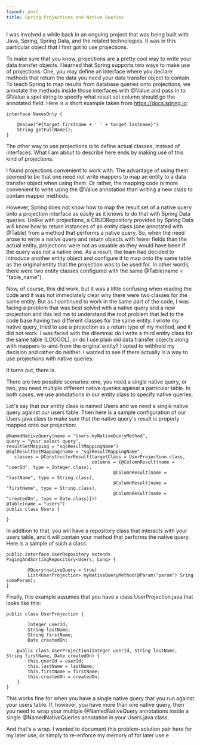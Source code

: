 ```yaml
---
layout: post
title: Spring Projections and Native Queries
---
```


I was involved a while back in an ongoing project that was being built with Java, Spring, Spring Data, and the related technologies. It was in this particular object that I first got to use projections.

To make sure that you know, projections are a pretty cool way to write your data transfer objects. I learned that Spring supports two ways to make use of projections. One, you may define an interface where you declare methods that return the data you need your data transfer object to contain. To teach Spring to map results from database queries onto projections, we annotate the methods inside those interfaces with @Value and pass in to @Value a spel string to specify what result set column should go the annotated field. Here is a short example taken from https://docs.spring.io:

```
interface NamesOnly {

    @Value("#{target.firstname + ' ' + target.lastname}")
    String getFullName();
}
```

The other way to use projections is to define actual classes, instead of interfaces. What I am about to describe here ends by making use of this kind of projections.

I found projections convenient to work with. The advantage of using them seemed to be that one need not write mappers to map an entity to a data transfer object when using them. Or rather, the mapping code is more convenient to write using the @Value annotation than writing a new class to contain mapper methods.

However, Spring does not know how to map the result set of a native query onto a projection interface as easily as it knows to do that with Spring Data queries. Unlike with projections, a CRUDRepository provided by Spring Data will know how to return instances of an entity class (one annotated with @Table) from a method that performs a native query. So, when the need arose to write a native query and return objects with fewer fields than the actual entity, projections were not as usuable as they would have been if the query was not a native one. As a result, the team had decided to introduce another entity object and configure it to map onto the same table as the original entity that the projection was to be used for. In other words, there were two entity classes configured with the same @Table(name = "table_name").

Now, of course, this did work, but it was a little confusing when reading the code and it was not immediately clear why there were two classes for the same entity. But as I continued to work in the same part of the code, I was facing a problem that was best solved with a native query and a new projection and this led me to understand the root problem that led to the code base having two different classes for the same entity. I wrote my native query, tried to use a projection as a return type of my method, and it did not work. I was faced with the dilemma: do I write a third entity class for the same table (LOOOOL), or do I use plain old data transfer objects along with mappers to-and-from the original entity? I opted to withhold my decision and rather do neither. I wanted to see if there actually is a way to use projections with native queries.

It turns out, there is.

There are two possible scenarios: one, you need a single native query, or two, you need multiple different native queries against a particular table. In both cases, we use annotations in our entity class to specify native queries.

Let's say that our entity class is named Users and we need a single native query against our users table. Then here is a sample configuration of our Users.java class to make sure that the native query's result is properly mapped onto our projection:

```
@NamedNativeQuery(name = "Users.myNativeQueryMethod",
query = "your select query",
resultSetMapping = "sqlResultMappingName")
@SqlResultSetMapping(name = "sqlResultMappingName",
   classes = @ConstructorResult(targetClass = UserProjection.class,
                                columns = {@ColumnResult(name = "userId", type = Integer.class),
                                        @ColumnResult(name = "lastName", type = String.class),
                                        @ColumnResult(name = "firstName", type = String.class),
                                        @ColumnResult(name = "createdOn", type = Date.class)}))
@Table(name = "users")
public class Users {

}
```

In addition to that, you will have a repository class that interacts with your users table, and it will contain your method that performs the native query. Here is a sample of such a class:

```
public interface UserRepository extends PagingAndSortingRepository<Users, Long> {

        @Query(nativeQuery = true)
        List<UserProjection> myNativeQueryMethod(@Param("param") Sring someParam);
}
```

Finally, this example assumes that you have a class UserProjection.java that looks like this:

```
public class UserProjection {

        Integer userId;
        String lastName;
        String firstName;
        Date createdOn;

    public class UserProjection(Integer userId, String lastName, String firstName, Date createdOn) {
        this.userId = userId;
        this.lastName = lastName;
        this.firstName = firstName;
        this.createdOn = createdOn;
    }
}
```

This works fine for when you have a single native query that you run against your users table. If, however, you have more than one native query, then you need to wrap your multiple @NamedNativeQuery annotations inside a single @NamedNativeQueries annotation in your Users.java class.

And that's a wrap. I wanted to document this problem-solution pair here for my later use, or simply to re-enforce my memory of for later use.e
